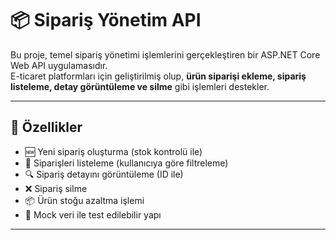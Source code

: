 # 📦 Sipariş Yönetim API

Bu proje, temel sipariş yönetimi işlemlerini gerçekleştiren bir ASP.NET Core Web API uygulamasıdır.  
E-ticaret platformları için geliştirilmiş olup, **ürün siparişi ekleme, sipariş listeleme, detay görüntüleme ve silme** gibi işlemleri destekler.

---

## 🚀 Özellikler

- 🆕 Yeni sipariş oluşturma (stok kontrolü ile)
- 📄 Siparişleri listeleme (kullanıcıya göre filtreleme)
- 🔍 Sipariş detayını görüntüleme (ID ile)
- ❌ Sipariş silme
- 📦 Ürün stoğu azaltma işlemi
- 🧠 Mock veri ile test edilebilir yapı

---

